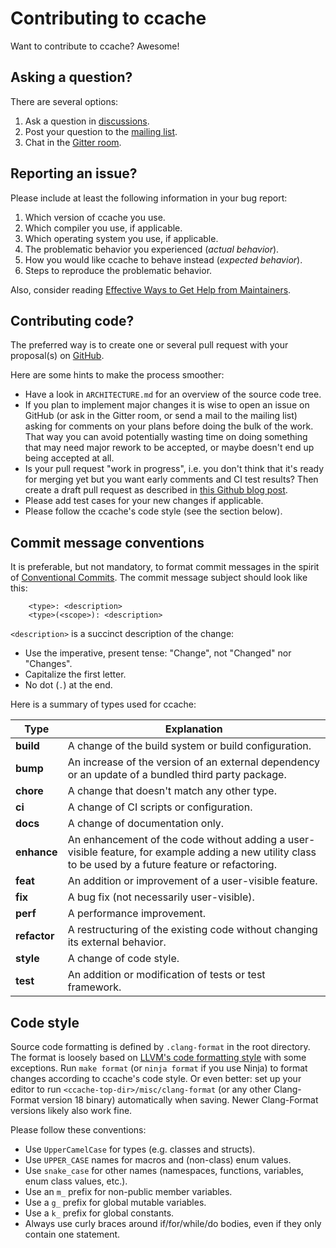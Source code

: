 # Contributing to ccache

Want to contribute to ccache? Awesome!

## Asking a question?

There are several options:

1. Ask a question in
   [discussions](https://github.com/ccache/ccache/issues/discussions).
2. Post your question to the [mailing
   list](https://lists.samba.org/mailman/listinfo/ccache/).
3. Chat in the [Gitter room](https://gitter.im/ccache/ccache).

## Reporting an issue?

Please include at least the following information in your bug report:

1. Which version of ccache you use.
2. Which compiler you use, if applicable.
3. Which operating system you use, if applicable.
4. The problematic behavior you experienced (_actual behavior_).
5. How you would like ccache to behave instead (_expected behavior_).
6. Steps to reproduce the problematic behavior.

Also, consider reading [Effective Ways to Get Help from Maintainers](
https://www.snoyman.com/blog/2017/10/effective-ways-help-from-maintainers).

## Contributing code?

The preferred way is to create one or several pull request with your
proposal(s) on [GitHub](https://github.com/ccache/ccache).

Here are some hints to make the process smoother:

* Have a look in `ARCHITECTURE.md` for an overview of the source code tree.
* If you plan to implement major changes it is wise to open an issue on GitHub
  (or ask in the Gitter room, or send a mail to the mailing list) asking for
  comments on your plans before doing the bulk of the work. That way you can
  avoid potentially wasting time on doing something that may need major rework
  to be accepted, or maybe doesn't end up being accepted at all.
* Is your pull request "work in progress", i.e. you don't think that it's ready
  for merging yet but you want early comments and CI test results? Then create a
  draft pull request as described in [this Github blog
  post](https://github.blog/2019-02-14-introducing-draft-pull-requests/).
* Please add test cases for your new changes if applicable.
* Please follow the ccache's code style (see the section below).

## Commit message conventions

It is preferable, but not mandatory, to format commit messages in the spirit of
[Conventional Commits](https://www.conventionalcommits.org/en/v1.0.0/). The
commit message subject should look like this:

        <type>: <description>
        <type>(<scope>): <description>

`<description>` is a succinct description of the change:

* Use the imperative, present tense: "Change", not "Changed" nor "Changes".
* Capitalize the first letter.
* No dot (`.`) at the end.

Here is a summary of types used for ccache:

| Type         | Explanation |
| ------------ | ----------- |
| **build**    | A change of the build system or build configuration. |
| **bump**     | An increase of the version of an external dependency or an update of a bundled third party package. |
| **chore**    | A change that doesn't match any other type. |
| **ci**       | A change of CI scripts or configuration. |
| **docs**     | A change of documentation only. |
| **enhance**  | An enhancement of the code without adding a user-visible feature, for example adding a new utility class to be used by a future feature or refactoring. |
| **feat**     | An addition or improvement of a user-visible feature. |
| **fix**      | A bug fix (not necessarily user-visible). |
| **perf**     | A performance improvement. |
| **refactor** | A restructuring of the existing code without changing its external behavior. |
| **style**    | A change of code style. |
| **test**     | An addition or modification of tests or test framework. |

## Code style

Source code formatting is defined by `.clang-format` in the root directory. The
format is loosely based on [LLVM's code formatting
style](https://llvm.org/docs/CodingStandards.html) with some exceptions. Run
`make format` (or `ninja format` if you use Ninja) to format changes according
to ccache's code style. Or even better: set up your editor to run
`<ccache-top-dir>/misc/clang-format` (or any other Clang-Format version 18
binary) automatically when saving. Newer Clang-Format versions likely also work
fine.

Please follow these conventions:

* Use `UpperCamelCase` for types (e.g. classes and structs).
* Use `UPPER_CASE` names for macros and (non-class) enum values.
* Use `snake_case` for other names (namespaces, functions, variables, enum class
  values, etc.).
* Use an `m_` prefix for non-public member variables.
* Use a `g_` prefix for global mutable variables.
* Use a `k_` prefix for global constants.
* Always use curly braces around if/for/while/do bodies, even if they only
  contain one statement.
